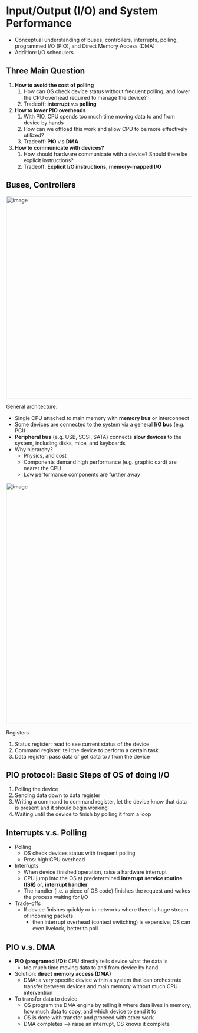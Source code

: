 # Input/Output (I/O) and System Performance
- Conceptual understanding of buses, controllers, interrupts, polling, programmed I/O (PIO), and Direct Memory Access (DMA)
- Addition: I/O schedulers

## Three Main Question

1. **How to avoid the cost of polling** 
    1. How can OS check device status without frequent polling, and lower the CPU overhead required to manage the device? 
    2. Tradeoff: **interrupt** v.s **polling** 
2. **How to lower PIO overheads**
    1. With PIO, CPU spends too much time moving data to and from device by hands 
    2. How can we offload this work and allow CPU to be more effectively utilized? 
    3. Tradeoff: **PIO** v.s **DMA** 
3. **How to communicate with devices?**
    1. How should hardware communicate with a device? Should there be explicit instructions? 
    2. Tradeoff: **Explicit I/O instructions**, **memory-mapped I/O** 

## Buses, Controllers
<img width="548" alt="image" src="https://github.com/lynnliu030/os-prelim/assets/39693493/9dc3ecf4-1c8d-41bc-9d10-15b4b3af5627">


General architecture:

- Single CPU attached to main memory with **memory bus** or interconnect
- Some devices are connected to the system via a general **I/O bus** (e.g. PCI)
- **Peripheral bus** (e.g. USB, SCSI, SATA) connects **slow devices** to the system, including disks, mice, and keyboards
- Why hierarchy?
    - Physics, and cost
    - Components demand high performance (e.g. graphic card) are nearer the CPU
    - Low performance components are further away
      
<img width="655" alt="image" src="https://github.com/lynnliu030/os-prelim/assets/39693493/74aa75b1-9a62-4032-b6ab-d0b138e886a1">

Registers 
1. Status register: read to see current status of the device 
2. Command register: tell the device to perform a certain task
3. Data register: pass data or get data to / from the device 

## PIO protocol: Basic Steps of OS of doing I/O

1. Polling the device 
2. Sending data down to data register 
3. Writing a command to command register, let the device know that data is present and it should begin working
4. Waiting until the device to finish by polling it from a loop 

## Interrupts v.s. Polling

- Polling
    - OS check devices status with frequent polling
    - Pros: high CPU overhead
- Interrupts
    - When device finished operation, raise a hardware interrupt
    - CPU jump into the OS at predetermined **interrupt service routine (ISR)** or, **interrupt handler**
    - The handler (i.e. a piece of OS code) finishes the request and wakes the process waiting for I/O
- Trade-offs
    - If device finishes quickly or in networks where there is huge stream of incoming packets
        - then interrupt overhead (context switching) is expensive, OS can even livelock, better to poll

## PIO v.s. DMA

- **PIO (programed I/O)**: CPU directly tells device what the data is
    - too much time moving data to and from device by hand
- Solution: **direct memory access (DMA)**
    - DMA: a very specific device within a system that can orchestrate transfer between devices and main memory without much CPU intervention
- To transfer data to device
    - OS program the DMA engine by telling it where data lives in memory, how much data to copy, and which device to send it to
    - OS is done with transfer and proceed with other work
    - DMA completes —> raise an interrupt, OS knows it complete
